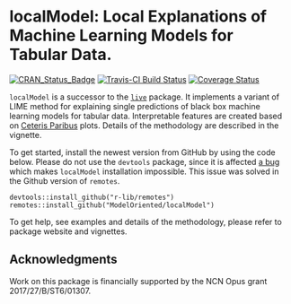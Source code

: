 # localModel: Local Explanations of Machine Learning Models for Tabular Data.

[![CRAN_Status_Badge](http://www.r-pkg.org/badges/version/localModel)](https://cran.r-project.org/package=localModel)
[![Travis-CI Build Status](https://travis-ci.org/ModelOriented/localModel.svg?branch=master)](https://travis-ci.org/ModelOriented/localModel)
[![Coverage Status](https://img.shields.io/codecov/c/github/ModelOriented/localModel/master.svg)](https://codecov.io/github/ModelOriented/localModel?branch=master)


`localModel` is a successor to the [`live`](https://github.com/MI2DataLab/live) package. It implements a variant of LIME method for explaining single predictions of black box machine learning models for tabular data.
Interpretable features are created based on [Ceteris Paribus](https://github.com/ModelOriented/ceterisParibus2) plots.
Details of the methodology are described in the vignette.

To get started, install the newest version from GitHub by using the code below. 
Please do not use the `devtools` package, since it is affected [a bug](https://github.com/r-lib/devtools/issues/1900) which makes `localModel` installation impossible.
This issue was solved in the Github version of `remotes`.

```
devtools::install_github("r-lib/remotes")
remotes::install_github("ModelOriented/localModel")
```

To get help, see examples and details of the methodology, please refer to package website and vignettes.

## Acknowledgments 

Work on this package is financially supported by the NCN Opus grant 2017/27/B/ST6/01307.
